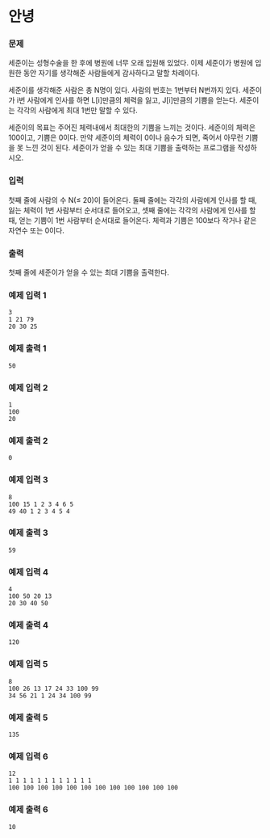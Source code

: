 # 안녕
### 문제 

세준이는 성형수술을 한 후에 병원에 너무 오래 입원해 있었다. 이제 세준이가 병원에 입원한 동안 자기를 생각해준 사람들에게 감사하다고 말할 차례이다.

세준이를 생각해준 사람은 총 N명이 있다. 사람의 번호는 1번부터 N번까지 있다. 세준이가 i번 사람에게 인사를 하면 L[i]만큼의 체력을 잃고, J[i]만큼의 기쁨을 얻는다. 세준이는 각각의 사람에게 최대 1번만 말할 수 있다.

세준이의 목표는 주어진 체력내에서 최대한의 기쁨을 느끼는 것이다. 세준이의 체력은 100이고, 기쁨은 0이다. 만약 세준이의 체력이 0이나 음수가 되면, 죽어서 아무런 기쁨을 못 느낀 것이 된다. 세준이가 얻을 수 있는 최대 기쁨을 출력하는 프로그램을 작성하시오.

### 입력

첫째 줄에 사람의 수 N(≤ 20)이 들어온다. 둘째 줄에는 각각의 사람에게 인사를 할 때, 잃는 체력이 1번 사람부터 순서대로 들어오고, 셋째 줄에는 각각의 사람에게 인사를 할 때, 얻는 기쁨이 1번 사람부터 순서대로 들어온다. 체력과 기쁨은 100보다 작거나 같은 자연수 또는 0이다.

### 출력

첫째 줄에 세준이가 얻을 수 있는 최대 기쁨을 출력한다.

### 예제 입력 1

~~~
3
1 21 79
20 30 25
~~~

### 예제 출력 1

~~~
50
~~~

### 예제 입력 2

~~~
1
100
20
~~~

### 예제 출력 2

~~~
0
~~~

### 예제 입력 3

~~~
8
100 15 1 2 3 4 6 5
49 40 1 2 3 4 5 4
~~~

### 예제 출력 3

~~~
59
~~~

### 예제 입력 4

~~~
4
100 50 20 13
20 30 40 50
~~~

### 예제 출력 4

~~~
120
~~~

### 예제 입력 5

~~~
8
100 26 13 17 24 33 100 99
34 56 21 1 24 34 100 99
~~~

### 예제 출력 5

~~~
135
~~~

### 예제 입력 6

~~~
12
1 1 1 1 1 1 1 1 1 1 1 1
100 100 100 100 100 100 100 100 100 100 100 100
~~~

### 예제 출력 6

~~~
10
~~~

